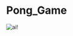 # Pong_Game

 ![ai!](https://user-images.githubusercontent.com/40550247/72228004-81071600-3581-11ea-9972-1cbe906001ed.png)
